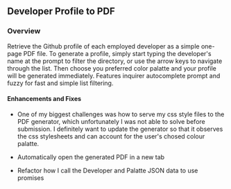 ## Developer Profile to PDF

### Overview
Retrieve the Github profile of each employed developer as a simple one-page PDF file. To generate a profile, simply start typing the developer's name at the prompt to filter the directory, or use the arrow keys to navigate through the list. Then choose you preferred color palatte and your profile will be generated immediately. Features inquirer autocomplete prompt and fuzzy for fast and simple list filtering.

#### Enhancements and Fixes
- One of my biggest challenges was how to serve my css style files to the PDF generator, which unfortunately I was not able to solve before submission. I definitely want to update the generator so that it observes the css stylesheets and can account for the user's chosed colour palatte.

- Automatically open the generated PDF in a new tab

- Refactor how I call the Developer and Palatte JSON data to use promises
